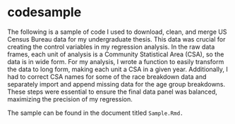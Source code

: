 # codesample

The following is a sample of code I used to download, clean, and merge US Census Bureau data for my undergraduate thesis. This data was crucial for creating the control variables in my regression analysis. In the raw data frames, each unit of analysis is a Community Statistical Area (CSA), so the data is in wide form. For my analysis, I wrote a function to easily transform the data to long form, making each unit a CSA in a given year. Additionally, I had to correct CSA names for some of the race breakdown data and separately import and append missing data for the age group breakdowns. These steps were essential to ensure the final data panel was balanced, maximizing the precision of my regression. 

The sample can be found in the document titled `Sample.Rmd.` 
